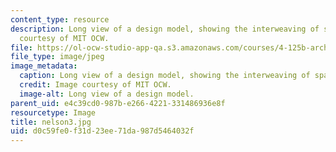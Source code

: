 ```yaml
---
content_type: resource
description: Long view of a design model, showing the interweaving of spaces. Image
  courtesy of MIT OCW.
file: https://ol-ocw-studio-app-qa.s3.amazonaws.com/courses/4-125b-architecture-studio-building-in-landscapes-fall-2005/d0c59fe0f31d23ee71da987d5464032f_nelson3.jpg
file_type: image/jpeg
image_metadata:
  caption: Long view of a design model, showing the interweaving of spaces.
  credit: Image courtesy of MIT OCW.
  image-alt: Long view of a design model.
parent_uid: e4c39cd0-987b-e266-4221-331486936e8f
resourcetype: Image
title: nelson3.jpg
uid: d0c59fe0-f31d-23ee-71da-987d5464032f
---
```

